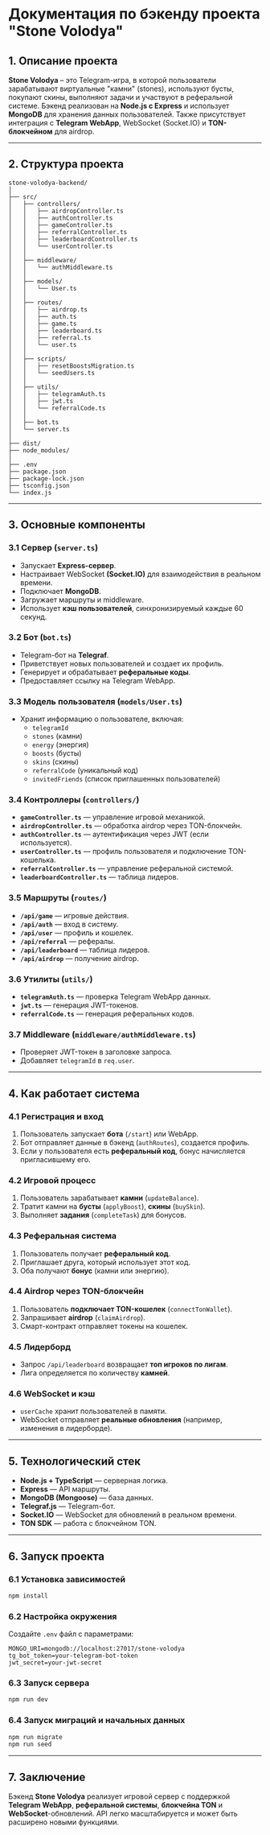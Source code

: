 # Документация по бэкенду проекта "Stone Volodya"

## 1. Описание проекта
**Stone Volodya** – это Telegram-игра, в которой пользователи зарабатывают виртуальные "камни" (stones), используют бусты, покупают скины, выполняют задачи и участвуют в реферальной системе. Бэкенд реализован на **Node.js с Express** и использует **MongoDB** для хранения данных пользователей. Также присутствует интеграция с **Telegram WebApp**, WebSocket (Socket.IO) и **TON-блокчейном** для airdrop.

---

## 2. Структура проекта

```plaintext
stone-volodya-backend/
│
├── src/
│   ├── controllers/
│   │   ├── airdropController.ts
│   │   ├── authController.ts
│   │   ├── gameController.ts
│   │   ├── referralController.ts
│   │   ├── leaderboardController.ts
│   │   └── userController.ts
│   │
│   ├── middleware/
│   │   └── authMiddleware.ts
│   │
│   ├── models/
│   │   └── User.ts
│   │
│   ├── routes/
│   │   ├── airdrop.ts
│   │   ├── auth.ts
│   │   ├── game.ts
│   │   ├── leaderboard.ts
│   │   ├── referral.ts
│   │   └── user.ts
│   │
│   ├── scripts/
│   │   ├── resetBoostsMigration.ts
│   │   └── seedUsers.ts
│   │
│   ├── utils/
│   │   ├── telegramAuth.ts
│   │   ├── jwt.ts
│   │   └── referralCode.ts
│   │
│   ├── bot.ts
│   └── server.ts
│
├── dist/
├── node_modules/
│
├── .env
├── package.json
├── package-lock.json
├── tsconfig.json
└── index.js
```

---

## 3. Основные компоненты

### 3.1 Сервер (`server.ts`)
- Запускает **Express-сервер**.
- Настраивает WebSocket **(Socket.IO)** для взаимодействия в реальном времени.
- Подключает **MongoDB**.
- Загружает маршруты и middleware.
- Использует **кэш пользователей**, синхронизируемый каждые 60 секунд.

### 3.2 Бот (`bot.ts`)
- Telegram-бот на **Telegraf**.
- Приветствует новых пользователей и создает их профиль.
- Генерирует и обрабатывает **реферальные коды**.
- Предоставляет ссылку на Telegram WebApp.

### 3.3 Модель пользователя (`models/User.ts`)
- Хранит информацию о пользователе, включая:
  - `telegramId`
  - `stones` (камни)
  - `energy` (энергия)
  - `boosts` (бусты)
  - `skins` (скины)
  - `referralCode` (уникальный код)
  - `invitedFriends` (список приглашенных пользователей)

### 3.4 Контроллеры (`controllers/`)
- **`gameController.ts`** — управление игровой механикой.
- **`airdropController.ts`** — обработка airdrop через TON-блокчейн.
- **`authController.ts`** — аутентификация через JWT (если используется).
- **`userController.ts`** — профиль пользователя и подключение TON-кошелька.
- **`referralController.ts`** — управление реферальной системой.
- **`leaderboardController.ts`** — таблица лидеров.

### 3.5 Маршруты (`routes/`)
- **`/api/game`** — игровые действия.
- **`/api/auth`** — вход в систему.
- **`/api/user`** — профиль и кошелек.
- **`/api/referral`** — рефералы.
- **`/api/leaderboard`** — таблица лидеров.
- **`/api/airdrop`** — получение airdrop.

### 3.6 Утилиты (`utils/`)
- **`telegramAuth.ts`** — проверка Telegram WebApp данных.
- **`jwt.ts`** — генерация JWT-токенов.
- **`referralCode.ts`** — генерация реферальных кодов.

### 3.7 Middleware (`middleware/authMiddleware.ts`)
- Проверяет JWT-токен в заголовке запроса.
- Добавляет `telegramId` в `req.user`.

---

## 4. Как работает система

### 4.1 Регистрация и вход
1. Пользователь запускает **бота** (`/start`) или WebApp.
2. Бот отправляет данные в бэкенд (`authRoutes`), создается профиль.
3. Если у пользователя есть **реферальный код**, бонус начисляется пригласившему его.

### 4.2 Игровой процесс
1. Пользователь зарабатывает **камни** (`updateBalance`).
2. Тратит камни на **бусты** (`applyBoost`), **скины** (`buySkin`).
3. Выполняет **задания** (`completeTask`) для бонусов.

### 4.3 Реферальная система
1. Пользователь получает **реферальный код**.
2. Приглашает друга, который использует этот код.
3. Оба получают **бонус** (камни или энергию).

### 4.4 Airdrop через TON-блокчейн
1. Пользователь **подключает TON-кошелек** (`connectTonWallet`).
2. Запрашивает **airdrop** (`claimAirdrop`).
3. Смарт-контракт отправляет токены на кошелек.

### 4.5 Лидерборд
- Запрос `/api/leaderboard` возвращает **топ игроков по лигам**.
- Лига определяется по количеству **камней**.

### 4.6 WebSocket и кэш
- `userCache` хранит пользователей в памяти.
- WebSocket отправляет **реальные обновления** (например, изменения в лидерборде).

---

## 5. Технологический стек
- **Node.js + TypeScript** — серверная логика.
- **Express** — API маршруты.
- **MongoDB (Mongoose)** — база данных.
- **Telegraf.js** — Telegram-бот.
- **Socket.IO** — WebSocket для обновлений в реальном времени.
- **TON SDK** — работа с блокчейном TON.

---

## 6. Запуск проекта
### 6.1 Установка зависимостей
```sh
npm install
```

### 6.2 Настройка окружения
Создайте `.env` файл с параметрами:
```plaintext
MONGO_URI=mongodb://localhost:27017/stone-volodya
tg_bot_token=your-telegram-bot-token
jwt_secret=your-jwt-secret
```

### 6.3 Запуск сервера
```sh
npm run dev
```

### 6.4 Запуск миграций и начальных данных
```sh    
npm run migrate
npm run seed
```

---

## 7. Заключение
Бэкенд **Stone Volodya** реализует игровой сервер с поддержкой **Telegram WebApp**, **реферальной системы**, **блокчейна TON** и **WebSocket**-обновлений. API легко масштабируется и может быть расширено новыми функциями.

